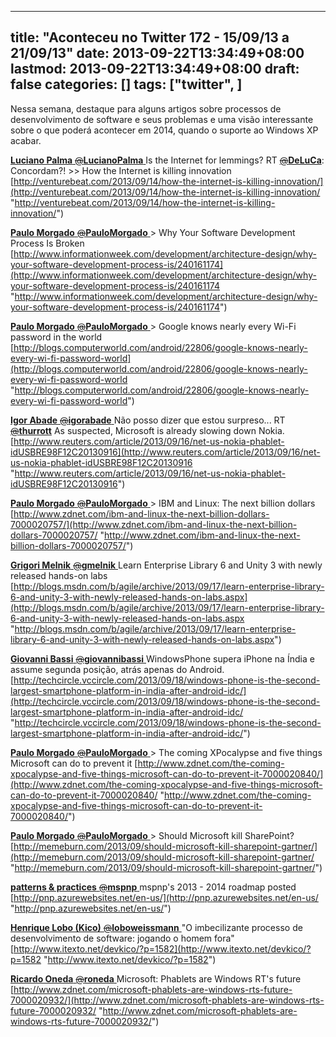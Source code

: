
---
title: "Aconteceu no Twitter 172 - 15/09/13 a 21/09/13"
date: 2013-09-22T13:34:49+08:00
lastmod: 2013-09-22T13:34:49+08:00
draft: false
categories: []
tags: ["twitter", ]
---


Nessa semana, destaque para alguns artigos sobre processos de desenvolvimento de software e seus problemas e uma visão interessante sobre o que poderá acontecer em 2014, quando o suporte ao Windows XP acabar.

[**Luciano Palma** ‏<s>@</s>**LucianoPalma** ](https://twitter.com/LucianoPalma) Is the Internet for lemmings? RT [<s>@</s>**DeLuCa**](https://twitter.com/DeLuCa): Concordam?! >> How the Internet is killing innovation [http://venturebeat.com/2013/09/14/how-the-internet-is-killing-innovation/](http://venturebeat.com/2013/09/14/how-the-internet-is-killing-innovation/ "http://venturebeat.com/2013/09/14/how-the-internet-is-killing-innovation/")   

[**Paulo Morgado** ‏<s>@</s>**PauloMorgado** ](https://twitter.com/PauloMorgado) > Why Your Software Development Process Is Broken [http://www.informationweek.com/development/architecture-design/why-your-software-development-process-is/240161174](http://www.informationweek.com/development/architecture-design/why-your-software-development-process-is/240161174 "http://www.informationweek.com/development/architecture-design/why-your-software-development-process-is/240161174")   

[**Paulo Morgado** ‏<s>@</s>**PauloMorgado** ](https://twitter.com/PauloMorgado) > Google knows nearly every Wi-Fi password in the world [http://blogs.computerworld.com/android/22806/google-knows-nearly-every-wi-fi-password-world](http://blogs.computerworld.com/android/22806/google-knows-nearly-every-wi-fi-password-world "http://blogs.computerworld.com/android/22806/google-knows-nearly-every-wi-fi-password-world")   

[**Igor Abade** ‏<s>@</s>**igorabade** ](https://twitter.com/igorabade) Não posso dizer que estou surpreso... RT [<s>@</s>**thurrott**](https://twitter.com/thurrott) As suspected, Microsoft is already slowing down Nokia.  [http://www.reuters.com/article/2013/09/16/net-us-nokia-phablet-idUSBRE98F12C20130916](http://www.reuters.com/article/2013/09/16/net-us-nokia-phablet-idUSBRE98F12C20130916 "http://www.reuters.com/article/2013/09/16/net-us-nokia-phablet-idUSBRE98F12C20130916")   

[**Paulo Morgado** ‏<s>@</s>**PauloMorgado** ](https://twitter.com/PauloMorgado) > IBM and Linux: The next billion dollars [http://www.zdnet.com/ibm-and-linux-the-next-billion-dollars-7000020757/](http://www.zdnet.com/ibm-and-linux-the-next-billion-dollars-7000020757/ "http://www.zdnet.com/ibm-and-linux-the-next-billion-dollars-7000020757/")   

[**Grigori Melnik** ‏<s>@</s>**gmelnik** ](https://twitter.com/gmelnik) Learn Enterprise Library 6 and Unity 3 with newly released hands-on labs [http://blogs.msdn.com/b/agile/archive/2013/09/17/learn-enterprise-library-6-and-unity-3-with-newly-released-hands-on-labs.aspx](http://blogs.msdn.com/b/agile/archive/2013/09/17/learn-enterprise-library-6-and-unity-3-with-newly-released-hands-on-labs.aspx "http://blogs.msdn.com/b/agile/archive/2013/09/17/learn-enterprise-library-6-and-unity-3-with-newly-released-hands-on-labs.aspx")   

[**Giovanni Bassi** ‏<s>@</s>**giovannibassi** ](https://twitter.com/giovannibassi) WindowsPhone supera iPhone na Índia e assume segunda posição, atrás apenas do Android. [http://techcircle.vccircle.com/2013/09/18/windows-phone-is-the-second-largest-smartphone-platform-in-india-after-android-idc/](http://techcircle.vccircle.com/2013/09/18/windows-phone-is-the-second-largest-smartphone-platform-in-india-after-android-idc/ "http://techcircle.vccircle.com/2013/09/18/windows-phone-is-the-second-largest-smartphone-platform-in-india-after-android-idc/")   

[**Paulo Morgado** ‏<s>@</s>**PauloMorgado** ](https://twitter.com/PauloMorgado) > The coming XPocalypse and five things Microsoft can do to prevent it [http://www.zdnet.com/the-coming-xpocalypse-and-five-things-microsoft-can-do-to-prevent-it-7000020840/](http://www.zdnet.com/the-coming-xpocalypse-and-five-things-microsoft-can-do-to-prevent-it-7000020840/ "http://www.zdnet.com/the-coming-xpocalypse-and-five-things-microsoft-can-do-to-prevent-it-7000020840/")   

[**Paulo Morgado** ‏<s>@</s>**PauloMorgado** ](https://twitter.com/PauloMorgado) > Should Microsoft kill SharePoint? [http://memeburn.com/2013/09/should-microsoft-kill-sharepoint-gartner/](http://memeburn.com/2013/09/should-microsoft-kill-sharepoint-gartner/ "http://memeburn.com/2013/09/should-microsoft-kill-sharepoint-gartner/")   

[**patterns & practices** ‏<s>@</s>**mspnp** ](https://twitter.com/mspnp) mspnp's 2013 - 2014 roadmap posted  [http://pnp.azurewebsites.net/en-us/](http://pnp.azurewebsites.net/en-us/ "http://pnp.azurewebsites.net/en-us/")   

[**Henrique Lobo (Kico)** ‏<s>@</s>**loboweissmann** ](https://twitter.com/loboweissmann) "O imbecilizante processo de desenvolvimento de software: jogando o homem fora" [http://www.itexto.net/devkico/?p=1582](http://www.itexto.net/devkico/?p=1582 "http://www.itexto.net/devkico/?p=1582")   

[**Ricardo Oneda** ‏<s>@</s>**roneda** ](https://twitter.com/roneda) Microsoft: Phablets are Windows RT's future [http://www.zdnet.com/microsoft-phablets-are-windows-rts-future-7000020932/](http://www.zdnet.com/microsoft-phablets-are-windows-rts-future-7000020932/ "http://www.zdnet.com/microsoft-phablets-are-windows-rts-future-7000020932/")

